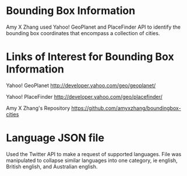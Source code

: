 # Bounding Box Information

Amy X Zhang used Yahoo! GeoPlanet and PlaceFinder API to identify the bounding box coordinates that encompass a collection of  cities.

# Links of Interest for Bounding Box Information
Yahoo! GeoPlanet
http://developer.yahoo.com/geo/geoplanet/

Yahoo! PlaceFinder
http://developer.yahoo.com/geo/placefinder/

Amy X Zhang's Repository
https://github.com/amyxzhang/boundingbox-cities

# Language JSON file

Used the Twitter API to make a request of supported languages. File was manipulated to collapse similar languages into one category, ie english, British english, and Australian english.

